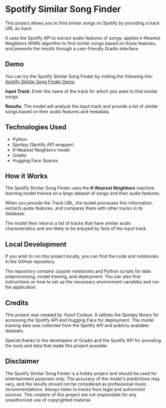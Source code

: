 # Spotify Similar Song Finder
This project allows you to find similar songs on Spotify by providing a track URL as input. 

It uses the Spotify API to extract audio features of songs, applies k-Nearest Neighbors (KNN) algorithm to find similar songs based on those features, and presents the results through a user-friendly Gradio interface.

## Demo

You can try the Spotify Similar Song Finder by visiting the following link: [Spotify Similar Song Finder Demo](https://huggingface.co/spaces/yusufc/Spotify-SimilarSongFinder)

**Input Track:** Enter the name of the track for which you want to find similar songs.

**Results:** The model will analyze the input track and provide a list of similar songs based on their audio features and metadata.

## Technologies Used
- Python
- Spotipy (Spotify API wrapper)
- K-Nearest Neighbors model
- Gradio
- Hugging Face Spaces


## How it Works
The Spotify Similar Song Finder uses the _**K-Nearest Neighbors**_ machine learning model trained on a large dataset of songs and their audio features.

When you provide the Track URL, the model processes this information, extracts audio features, and compares them with other tracks in its database. 

The model then returns a list of tracks that have similar audio characteristics and are likely to be enjoyed by fans of the input track.

## Local Development
If you wish to run this project locally, you can find the code and notebooks in the GitHub repository. 

The repository contains Jupyter notebooks and Python scripts for data preprocessing, model training, and deployment. You can also find instructions on how to set up the necessary environment variables and run the application.

## Credits
This project was created by Yusuf Coskun. It utilizes the Spotipy library for accessing the Spotify API and Hugging Face for deployment. The model training data was collected from the Spotify API and publicly available datasets.

Special thanks to the developers of Gradio and the Spotify API for providing the tools and data that made this project possible.

## Disclaimer
The Spotify Similar Song Finder is a hobby project and should be used for entertainment purposes only. The accuracy of the model's predictions may vary, and the results should not be considered as professional music recommendations. Always listen to tracks from legal and authorized sources. The creators of this project are not responsible for any unauthorized use of copyrighted material.
